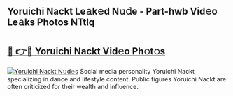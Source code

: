 ## Yoruichi Nackt Le𝚊k𝚎d N𝚞𝚍e - Part-hwb Vid𝚎o Le𝚊ks Photos NTtlq

# <h2><a href="http://fb1qih.evod.top/?m=Yoruichi+Nackt">🔗 👉🔴 Yoruichi Nackt Vid𝚎o Ph𝚘t𝚘s</a></h2>

[![Yoruichi Nackt N𝚞d𝚎s](https://i.imgur.com/8V9OHl7.gif)](http://fb1qih.evod.top/?m=Yoruichi+Nackt)
Social media personality Yoruichi Nackt specializing in dance and lifestyle content. Public figures Yoruichi Nackt are often criticized for their wealth and influence. 
